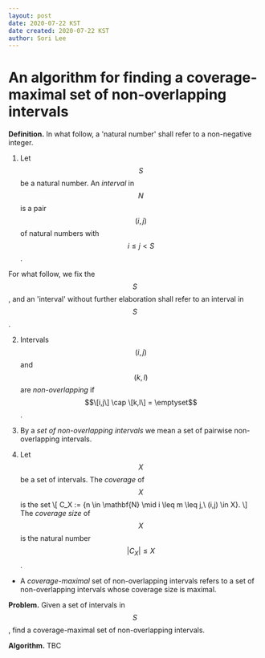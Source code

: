 ```yaml
---
layout: post
date: 2020-07-22 KST
date created: 2020-07-22 KST
author: Sori Lee
---
```


# An algorithm for finding a coverage-maximal set of non-overlapping intervals

**Definition.** In what follow, a 'natural number' shall refer to a non-negative integer.

1. Let $$S$$ be a natural number. An *interval* in $$N$$ is a pair $$(i,j)$$ of natural numbers with $$i \leq j < S$$.

For what follow, we fix the $$S$$, and an 'interval' without further elaboration shall refer to an interval in $$S$$.

2. Intervals $$(i,j)$$ and $$(k,l)$$ are *non-overlapping* if $$\[i,j\] \cap \[k,l\] = \emptyset$$.

3. By a *set of non-overlapping intervals* we mean a set of pairwise non-overlapping intervals.

4. Let $$X$$ be a set of intervals. The *coverage* of $$X$$ is the set
\\[
C_X := \{n \in \mathbf{N} \mid i \leq m \leq j,\ (i,j) \in X\}.
\\]
The *coverage size* of $$X$$ is the natural number $$|C_X| \leq X$$.

- A *coverage-maximal* set of non-overlapping intervals refers to a set of non-overlapping intervals whose coverage size is maximal.

**Problem.** Given a set of intervals in $$S$$, find a coverage-maximal set of non-overlapping intervals.

**Algorithm.** TBC
